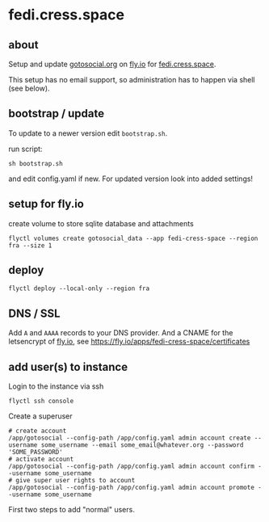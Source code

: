 # fedi.cress.space

## about

Setup and update [gotosocial.org](https://gotosocial.org) on [fly.io](https://fly.io) for [fedi.cress.space](https://fedi.cress.space).

This setup has no email support, so administration has to happen via shell (see below).

## bootstrap / update

To update to a newer version edit `bootstrap.sh`.

run script:
```
sh bootstrap.sh
```

and edit config.yaml if new. For updated version look into added settings!


## setup for fly.io

create volume to store sqlite database and attachments
```
flyctl volumes create gotosocial_data --app fedi-cress-space --region fra --size 1
```


## deploy

```
flyctl deploy --local-only --region fra
```


## DNS / SSL

Add `A` and `AAAA` records to your DNS provider.
And a CNAME for the letsencrypt of [fly.io](https://fly.io), see <https://fly.io/apps/fedi-cress-space/certificates>


## add user(s) to instance

Login to the instance via ssh
```
flyctl ssh console
```

Create a superuser
```
# create account
/app/gotosocial --config-path /app/config.yaml admin account create --username some_username --email some_email@whatever.org --password 'SOME_PASSWORD'
# activate account
/app/gotosocial --config-path /app/config.yaml admin account confirm --username some_username
# give super user rights to account
/app/gotosocial --config-path /app/config.yaml admin account promote --username some_username
```

First two steps to add "normal" users.
